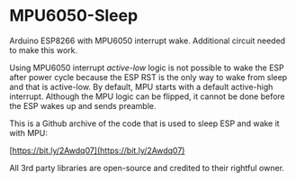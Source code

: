 # MPU6050-Sleep
Arduino ESP8266 with MPU6050 interrupt wake. Additional circuit needed to make this work.

Using MPU6050 interrupt *active-low* logic is not possible to wake the ESP after power cycle because the ESP RST is the only way to wake from sleep and that is active-low. By default, MPU starts with a default active-high interrupt. Although the MPU logic can be flipped, it cannot be done before the ESP wakes up and sends preamble.

This is a Github archive of the code that is used to sleep ESP and wake it with MPU:

[https://bit.ly/2Awdq07](https://bit.ly/2Awdq07)

All 3rd party libraries are open-source and credited to their rightful owner.